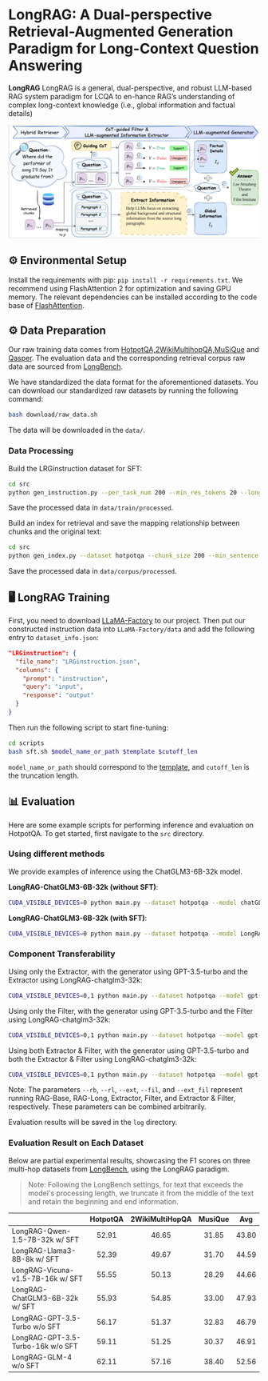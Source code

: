 # LongRAG: A Dual-perspective Retrieval-Augmented Generation Paradigm for Long-Context Question Answering

**LongRAG** LongRAG is a general, dual-perspective, and robust LLM-based RAG system paradigm for LCQA to en-hance RAG’s understanding of complex long-context knowledge (i.e., global information and factual details)

![LongRAG](assets/overall.png)


## ⚙️ Environmental Setup
Install the requirements with pip: `pip install -r requirements.txt`. We recommend using FlashAttention 2 for optimization and saving GPU memory. The relevant dependencies can be installed according to the code base of [FlashAttention](https://github.com/Dao-AILab/flash-attention).


## ⚙️ Data Preparation

Our raw training data comes from [HotpotQA,2WikiMultihopQA,MuSiQue](https://github.com/StonyBrookNLP/ircot) and [Qasper](https://allenai.org/data/qasper). The evaluation data and the corresponding retrieval corpus raw data are sourced from [LongBench](https://github.com/THUDM/LongBench).

We have standardized the data format for the aforementioned datasets. You can download our standardized raw datasets by running the following command:

```bash
bash download/raw_data.sh
```

The data will be downloaded in the `data/`.



### Data Processing

Build the LRGinstruction dataset for SFT:

```bash
cd src
python gen_instruction.py --per_task_num 200 --min_res_tokens 20 --long_ratio 0.2
```

Save the processed data in `data/train/processed`.

Build an index for retrieval and save the mapping relationship between chunks and the original text:

```bash
cd src
python gen_index.py --dataset hotpotqa --chunk_size 200 --min_sentence 2 --overlap 2
```

Save the processed data in `data/corpus/processed`.

## 🖥️ LongRAG Training

First, you need to download [LLaMA-Factory](https://github.com/hiyouga/LLaMA-Factory/tree/v0.6.3) to our project. Then put our constructed instruction data into `LLaMA-Factory/data` and add the following entry to `dataset_info.json`:

```json
"LRGinstruction": {
  "file_name": "LRGinstruction.json",
  "columns": {
    "prompt": "instruction",
    "query": "input",
    "response": "output"
  }
}
```

Then run the following script to start fine-tuning:

```bash
cd scripts
bash sft.sh $model_name_or_path $template $cutoff_len
```

`model_name_or_path` should correspond to the [template](https://github.com/hiyouga/LLaMA-Factory/tree/v0.6.3), and `cutoff_len` is the truncation length.

## 📊 Evaluation

Here are some example scripts for performing inference and evaluation on HotpotQA. To get started, first navigate to the `src` directory.

### Using different methods

We provide examples of inference using the ChatGLM3-6B-32k model.

**LongRAG-ChatGLM3-6B-32k (without SFT)**:
```bash
CUDA_VISIBLE_DEVICES=0 python main.py --dataset hotpotqa --model chatGLM3-6b-32k --rb --rl --ext --fil --ext_fil 
```

**LongRAG-ChatGLM3-6B-32k (with SFT)**:
```bash
CUDA_VISIBLE_DEVICES=0 python main.py --dataset hotpotqa --model LongRAG-chatglm3-32k --rb --rl --ext --fil --ext_fil 
```

### Component Transferability

Using only the Extractor, with the generator using GPT-3.5-turbo and the Extractor using LongRAG-chatglm3-32k:
```bash
CUDA_VISIBLE_DEVICES=0,1 python main.py --dataset hotpotqa --model gpt-3.5-turbo --lrag_model LongRAG-chatglm3-32k --ext 
```

Using only the Filter, with the generator using GPT-3.5-turbo and the Filter using LongRAG-chatglm3-32k:
```bash
CUDA_VISIBLE_DEVICES=0,1 python main.py --dataset hotpotqa --model gpt-3.5-turbo --lrag_model LongRAG-chatglm3-32k --fil 
```

Using both Extractor & Filter, with the generator using GPT-3.5-turbo and both the Extractor & Filter using LongRAG-chatglm3-32k:
```bash
CUDA_VISIBLE_DEVICES=0,1 python main.py --dataset hotpotqa --model gpt-3.5-turbo --lrag_model LongRAG-chatglm3-32k --ext_fil 
```

Note: The parameters `--rb`, `--rl`, `--ext`, `--fil`, and `--ext_fil` represent running RAG-Base, RAG-Long, Extractor, Filter, and Extractor & Filter, respectively. These parameters can be combined arbitrarily.

Evaluation results will be saved in the `log` directory.

### Evaluation Result on Each Dataset
Below are partial experimental results, showcasing the F1 scores on three multi-hop datasets from [LongBench](https://github.com/THUDM/LongBench), using the LongRAG paradigm.
> Note: Following the LongBench settings, for text that exceeds the model's processing length, we truncate it from the middle of the text and retain the beginning and end information.

|                   | HotpotQA | 2WikiMultiHopQA  | MusiQue |Avg |
| ----------------- | :-----------: | :----------: | :-----------: | :-----: |
| LongRAG-Qwen-1.5-7B-32k w/ SFT| 52.91 | 46.65 | 31.85 | 43.80 |
| LongRAG-Llama3-8B-8k w/ SFT| 52.39 | 49.67 | 31.70 | 44.59 |
| LongRAG-Vicuna-v1.5-7B-16k w/ SFT| 55.55 | 50.13 | 28.29 | 44.66 |
| LongRAG-ChatGLM3-6B-32k w/ SFT| 55.93 | 54.85 | 33.00 | 47.93 |
| LongRAG-GPT-3.5-Turbo w/o SFT| 56.17 | 51.37 | 32.83 | 46.79 |
| LongRAG-GPT-3.5-Turbo-16k w/o SFT| 59.11 | 51.25 | 30.37 | 46.91 |
| LongRAG-GLM-4 w/o SFT| 62.11 | 57.16 | 38.40 | 52.56 |
